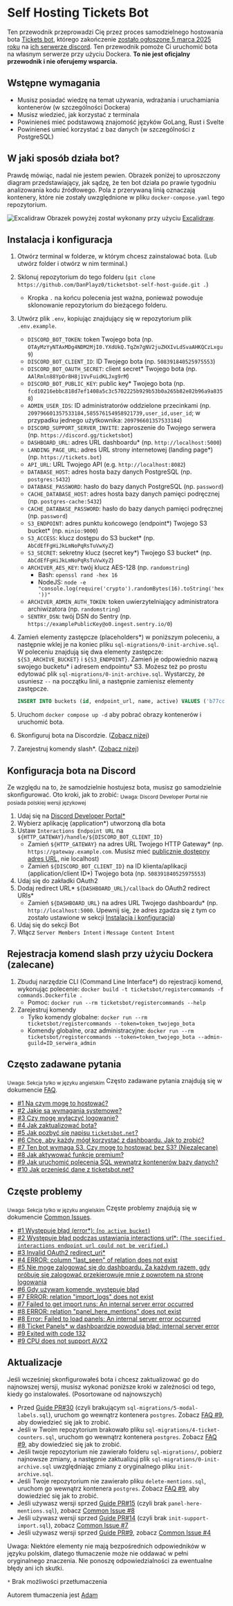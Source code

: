# Self Hosting Tickets Bot

Ten przewodnik przeprowadzi Cię przez proces samodzielnego hostowania bota [Tickets bot](https://discord.com/users/508391840525975553), którego zakończenie [zostało ogłoszone 5 marca 2025 roku](https://discord.com/channels/508392876359680000/508410703439462400/1325516916995129445) na [ich serwerze discord](https://discord.gg/XX2TxVCq6g). Ten przewodnik pomoże Ci uruchomić bota na własnym serwerze przy użyciu Dockera. **To nie jest oficjalny przewodnik i nie oferujemy wsparcia.** 

## Wstępne wymagania

- Musisz posiadać wiedzę na temat używania, wdrażania i uruchamiania kontenerów (w szczególności Dockera)
- Musisz wiedzieć, jak korzystać z terminala
- Powinieneś mieć podstawową znajomość języków GoLang, Rust i Svelte
- Powinieneś umieć korzystać z baz danych (w szczególności z PostgreSQL)

## W jaki sposób  działa bot?

Prawdę mówiąc, nadal nie jestem pewien. Obrazek poniżej to uproszczony diagram przedstawiający, jak sądzę, że ten bot działa po prawie tygodniu analizowania kodu źródłowego. Pola z przerywaną linią oznaczają kontenery, które nie zostały uwzględnione w pliku `docker-compose.yaml` tego repozytorium. 

![Excalidraw](./images/ticketsbot-2025-01-11T23_47_40_622Z.svg)
Obrazek powyżej został wykonany przy użyciu [Excalidraw](https://excalidraw.com/).

## Instalacja i konfiguracja

1. Otwórz terminal w folderze, w którym chcesz zainstalować bota. (Lub utwórz folder i otwórz w nim terminal.)
2. Sklonuj repozytorium do tego folderu (`git clone https://github.com/DanPlayz0/ticketsbot-self-host-guide.git .`)
   - Kropka `.` na końcu polecenia jest ważna, ponieważ powoduje sklonowanie repozytorium do bieżącego folderu.
3. Utwórz plik `.env`, kopiując znajdujący się w repozytorium plik `.env.example`.

   - `DISCORD_BOT_TOKEN`: token Twojego bota (np. `OTAyMzYyNTAxMDg4NDM2MjI0.YXdUkQ.TqZm7gNV2juZHXIvLdSvaAHKQCzLxgu9`)
   - `DISCORD_BOT_CLIENT_ID`: ID Twojego bota (np. `508391840525975553`)
   - `DISCORD_BOT_OAUTH_SECRET`: client secret* Twojego bota (np. `AAlRmln88YpOr8H8j1VvFuidKLJxg9rM`)
   - `DISCORD_BOT_PUBLIC_KEY`: public key* Twojego bota (np. `fcd10216ebbc818d7ef1408a5c3c5702225b929b53b0a265b82e82b96a9a8358`)
   - `ADMIN_USER_IDS`: ID administratorów oddzielone przecinkami (np. `209796601357533184,585576154958921739,user_id,user_id`; w przypadku jednego użytkownika: `209796601357533184`)
   - `DISCORD_SUPPORT_SERVER_INVITE`: zaproszenie do Twojego serwera (np. `https://discord.gg/ticketsbot`)
   - `DASHBOARD_URL`: adres URL dashboardu* (np. `http://localhost:5000`)
   - `LANDING_PAGE_URL`: adres URL strony internetowej (landing page*) (np. `https://tickets.bot`)
   - `API_URL`: URL Twojego API (e.g. `http://localhost:8082`)
   - `DATABASE_HOST`: adres hosta bazy danych PostgreSQL (np. `postgres:5432`)
   - `DATABASE_PASSWORD`: hasło do bazy danych PostgreSQL (np. `password`)
   - `CACHE_DATABASE_HOST`: adres hosta bazy danych pamięci podręcznej (np. `postgres-cache:5432`)
   - `CACHE_DATABASE_PASSWORD`: hasło do bazy danych pamięci podręcznej (np. `password`)
   - `S3_ENDPOINT`: adres punktu końcowego (endpoint*) Twojego S3 bucket* (np. `minio:9000`)
   - `S3_ACCESS`: klucz dostępu do S3 bucket* (np. `AbCdEfFgHiJkLmNoPqRsTuVwXyZ`)
   - `S3_SECRET`: sekretny klucz (secret key*) Twojego S3 bucket* (np. `AbCdEfFgHiJkLmNoPqRsTuVwXyZ`)
   - `ARCHIVER_AES_KEY`: twój klucz AES-128 (np. `randomstring`)
     - Bash: `openssl rand -hex 16`
     - NodeJS: `node -e "console.log(require('crypto').randomBytes(16).toString('hex'))"`
   - `ARCHIVER_ADMIN_AUTH_TOKEN`:  token uwierzytelniający administratora archiwizatora (np. `randomstring`)
   - `SENTRY_DSN`: twój DSN do Sentry (np. `https://examplePublicKey@o0.ingest.sentry.io/0`)

4. Zamień elementy zastępcze (placeholders*) w poniższym poleceniu, a następnie wklej je na koniec pliku `sql-migrations/0-init-archive.sql`. W poleceniu znajdują się dwa elementy zastępcze: `${S3_ARCHIVE_BUCKET}` i `${S3_ENDPOINT}`. Zamień je odpowiednio nazwą swojego bucketu* i adresem endpointu* S3. Możesz też po prostu edytować plik `sql-migrations/0-init-archive.sql`. Wystarczy, że usuniesz `--` na początku linii, a następnie zamienisz elementy zastępcze. 

   ```sql
   INSERT INTO buckets (id, endpoint_url, name, active) VALUES ('b77cc1a0-91ec-4d64-bb6d-21717737ea3c', 'https://${S3_ENDPOINT}', '${S3_ARCHIVE_BUCKET}', TRUE);
   ```

5. Uruchom `docker compose up -d` aby pobrać obrazy kontenerów i uruchomić bota. 
6. Skonfiguruj bota na Discordzie. ([Zobacz niżej](#konfiguracja-bota-na-discord)) 
7. Zarejestruj komendy slash*. ([Zobacz niżej](#rejestracja-komend-slash-przy-użyciu-dockera-zalecane)) 

## Konfiguracja bota na Discord

Ze względu na to, że samodzielnie hostujesz bota, musisz go samodzielnie skonfigurować. Oto kroki, jak to zrobić:
<sub>Uwaga: Discord Developer Portal nie posiada polskiej wersji językowej</sub>

1. Udaj się na [Discord Developer Portal*](https://discord.com/developers/applications)
2. Wybierz aplikację (application*) utworzoną dla bota
3. Ustaw `Interactions Endpoint URL` na `${HTTP_GATEWAY}/handle/${DISCORD_BOT_CLIENT_ID}`
   - Zamień `${HTTP_GATEWAY}` na adres URL Twojego HTTP Gateway* (np. `https://gateway.example.com`. Musisz mieć [publicznie dostępny adres URL,](./wiki/faq.md#6-i-want-anyone-to-be-able-to-use-the-dashboard-how-do-i-do-that) nie localhost)
   - Zamień `${DISCORD_BOT_CLIENT_ID}` na ID klienta/aplikacji (application/client ID*) Twojego bota (np. `508391840525975553`)
4. Udaj się do zakładki OAuth2
5. Dodaj redirect URL* `${DASHBOARD_URL}/callback` do OAuth2 redirect URIs*
   - Zamień `${DASHBOARD_URL}` na adres URL Twojego dashboardu* (np. `http://localhost:5000`. Upewnij się, że adres zgadza się z tym co zostało ustawione w sekcji [Instalacja i konfiguracja](#Instalacja-i-konfiguracja))
6. Udaj się do sekcji Bot
7. Włącz `Server Members Intent` i `Message Content Intent`

## Rejestracja komend slash przy użyciu Dockera (zalecane)

1. Zbuduj narzędzie CLI (Command Line Interface*) do rejestracji komend, wykonując polecenie: `docker build -t ticketsbot/registercommands -f commands.Dockerfile .`
   - Pomoc: `docker run --rm ticketsbot/registercommands --help`
2. Zarejestruj komendy
   - Tylko komendy globalne: `docker run --rm ticketsbot/registercommands --token=token_twojego_bota`
   - Komendy globalne,  oraz administracyjne: `docker run --rm ticketsbot/registercommands --token=token_twojego_bota --admin-guild=ID_serwera_admin`

## Często zadawane pytania
<sub>Uwaga: Sekcja tylko w języku angielskim</sub>
Często zadawane pytania znajdują się w dokumencie [FAQ](./wiki/faq.md).

- [#1 Na czym mogę to hostować?](./wiki/faq.md#1-what-can-i-host-this-on)
- [#2 Jakie są wymagania systemowe?](./wiki/faq.md#2-what-are-the-system-requirements)
- [#3 Czy mogę wyłączyć logowanie?](./wiki/faq.md#3-can-i-turn-off-the-logging)
- [#4 Jak zaktualizować bota?](./wiki/faq.md#4-how-do-i-update-the-bot)
- [#5 Jak pozbyć się napisu `ticketsbot.net`?](./wiki/faq.md#5-how-do-i-get-rid-of-the-ticketsbotnet-branding)
- [#6 Chcę, aby każdy mógł korzystać z dashboardu. Jak to zrobić?](./wiki/faq.md#6-i-want-anyone-to-be-able-to-use-the-dashboard-how-do-i-do-that)
- [#7 Ten bot wymaga S3. Czy mogę to hostować bez S3? (Niezalecane)](./wiki/faq.md#7-this-requires-s3-can-i-host-this-without-s3-not-recommended)
- [#8 Jak aktywować funkcje premium?](./wiki/faq.md#8-how-do-i-activate-premium-features)
- [#9 Jak uruchomić polecenia SQL wewnątrz kontenerów bazy danych?](./wiki/faq.md#9-how-do-i-run-the-sql-commands-inside-the-database-containers)
- [#10 Jak przenieść dane z ticketsbot.net?](./wiki/faq.md#10-how-do-i-import-data-from-ticketsbotnet)

## Częste problemy
<sub>Uwaga: Sekcja tylko w języku angielskim</sub>
Częste problemy znajdują się w dokumencie [Common Issues](./wiki/common-issues.md).

- [#1 Występuje błąd (error*): (`no active bucket`)](./wiki/common-issues.md#1-theres-an-error-no-active-bucket)
- [#2 Występuje błąd podczas ustawiania interactions url*: (`The specified interactions endpoint url could not be verified.`)](./wiki/common-issues.md#2-i-got-an-error-while-setting-the-interactions-url-the-specified-interactions-endpoint-url-could-not-be-verified)
- [#3 Invalid OAuth2 redirect_uri*](./wiki/common-issues.md#3-invalid-oauth2-redirect_uri)
- [#4 ERROR: column "last_seen" of relation does not exist](./wiki/common-issues.md#4-error-column-last_seen-of-relation-does-not-exist)
- [#5 Nie mogę zalogować się do dashboardu. Za każdym razem, gdy próbuję się zalogować przekierowuje mnie z powrotem na stronę logowania](./wiki/common-issues.md#5-i-cant-login-to-the-dashboard-every-time-i-try-to-login-it-loopsredirects-me-back-to-the-login-page)
- [#6 Gdy używam komendę, występuje błąd](./wiki/common-issues.md#6-when-i-run-a-command-i-get-an-error)
- [#7 ERROR: relation "import_logs" does not exist](./wiki/common-issues.md#7-error-relation-import_logs-does-not-exist)
- [#7 Failed to get import runs: An internal server error occurred](./wiki/common-issues.md#7-error-relation-import_logs-does-not-exist)
- [#8 ERROR: relation "panel_here_mentions" does not exist](./wiki/common-issues.md#8-error-relation-panel_here_mentions-does-not-exist)
- [#8 Error: Failed to load panels: An internal server error occurred](./wiki/common-issues.md#8-error-relation-panel_here_mentions-does-not-exist)
- [#8 Ticket Panels* w dashboardzie powodują błąd: internal server error](./wiki/common-issues.md#8-error-relation-panel_here_mentions-does-not-exist)
- [#9 Exited with code 132](./wiki/common-issues.md#9-exited-with-code-132)
- [#9 CPU does not support AVX2](./wiki/common-issues.md#9-exited-with-code-132)

## Aktualizacje

Jeśli wcześniej skonfigurowałeś bota i chcesz zaktualizować go do najnowszej wersji, musisz wykonać poniższe kroki w zależności od tego, kiedy go instalowałeś. (Posortowane od najnowszych)

- Przed [Guide PR#30](https://github.com/DanPlayz0/ticketsbot-self-host-guide/pull/30) (czyli brakującym `sql-migrations/5-modal-labels.sql`), uruchom go wewnątrz kontenera `postgres`. Zobacz [FAQ #9](./wiki/faq.md#9-how-do-i-run-the-sql-commands-inside-the-database-containers), aby dowiedzieć się jak to zrobić.
- Jeśli w Twoim repozytorium brakowało pliku `sql-migrations/4-ticket-counters.sql`, uruchom go wewnątrz kontenera `postgres`. Zobacz [FAQ #9](./wiki/faq.md#9-how-do-i-run-the-sql-commands-inside-the-database-containers), aby dowiedzieć się jak to zrobić.
- Jeśli twoje repozytorium nie zawierało folderu `sql-migrations/`, pobierz najnowsze zmiany, a następnie zaktualizuj plik `sql-migrations/0-init-archive.sql` uwzględniając zmiany z oryginalnego pliku `init-archive.sql`.
- Jeśli Twoje repozytorium nie zawierało pliku `delete-mentions.sql`, uruchom go wewnątrz kontenera `postgres`. Zobacz [FAQ #9](./wiki/faq.md#9-how-do-i-run-the-sql-commands-inside-the-database-containers), aby dowiedzieć się jak to zrobić.
- Jeśli używasz wersji sprzed [Guide PR#15](https://github.com/DanPlayz0/ticketsbot-self-host-guide/pull/15) (czyli brak `panel-here-mentions.sql`), zobacz [Common Issue #8](./wiki/common-issues.md#8-error-relation-panel_here_mentions-does-not-exist)
- Jeśli używasz wersji sprzed [Guide PR#14](https://github.com/DanPlayz0/ticketsbot-self-host-guide/pull/14) (czyli brak `init-support-import.sql`), zobacz [Common Issue #7](./wiki/common-issues.md#7-error-relation-import_logs-does-not-exist)
- Jeśli używasz wersji sprzed [Guide PR#9](https://github.com/DanPlayz0/ticketsbot-self-host-guide/pull/9), zobacz [Common Issue #4](./wiki/common-issues.md#4-error-column-last_seen-of-relation-does-not-exist)


Uwaga: Niektóre elementy nie mają bezpośrednich odpowiedników w języku polskim, dlatego tłumaczenie może nie oddawać w pełni oryginalnego znaczenia. Nie ponoszę odpowiedzialności za ewentualne błędy ani ich skutki.

`*` Brak możliwości przetłumaczenia



Autorem tłumaczenia jest [Adam](https://github.com/4Adam)
